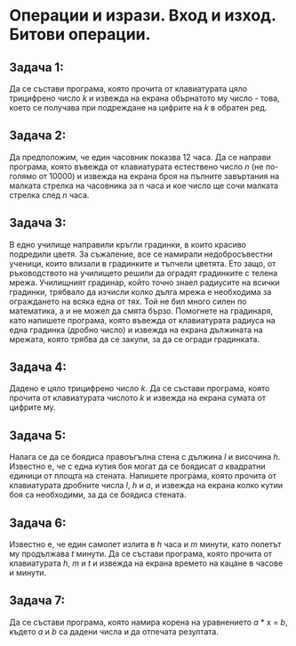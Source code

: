 # Операции и изрази. Вход и изход. Битови операции.

## Задача 1: 
Да се състави програма, която прочита от клавиатурата цяло трицифрено число *k* и извежда на екрана обърнатото му число - това, 
което се получава при подреждане на цифрите на *k* в обратен ред.

## Задача 2: 
Да предположим, че един часовник показва 12 часа. Да се направи програма, която въвежда от клавиатурата естествено число *n* 
(не по-голямо от 10000) и извежда на екрана броя на пълните завъртания на малката стрелка на часовника за n часа и кое число ще сочи малката стрелка след *n* часа.

## Задача 3:
В едно училище направили кръгли градинки, в които красиво подредили цветя. За съжаление, все се намирали недобросъвестни ученици,
които влизали в градинките и тъпчели цветята. Ето защо, от ръководството на училището решили да оградят градинките с телена мрежа. 
Училищният градинар, който точно знаел радиусите на всички градинки, трябвало да изчисли колко дълга мрежа е необходима за ограждането на всяка една от тях. 
Той не бил много силен по математика, а и не можел да смята бързо. Помогнете на градинаря, като напишете програма, 
която въвежда от клавиатурата радиуса на една градинка (дробно число) и извежда на екрана дължината на мрежата, 
която трябва да се закупи, за да се огради градинката.

## Задача 4:
Дадено е цяло трицифрено число *k*. Да се състави програма, която прочита от клавиатурата числото *k* и извежда на екрана сумата от цифрите му.

## Задача 5:
Налага се да се боядиса правоъгълна стена с дължина *l* и височина *h*. Известно е, че с една кутия боя могат да се боядисат *a* квадратни единици от площта на стената.
Напишете програма, която прочита от клавиатурата дробните числа *l*, *h* и *а*, и извежда на екрана колко кутии боя са необходими, за да се боядиса стената.

## Задача 6:
Известно е, че един самолет излита в *h* часа и *m* минути, като полетът му продължава *t* минути. Да се състави програма, 
която прочита от клавиатурата *h*, *m* и *t* и извежда на екрана времето на кацане в часове и минути.

## Задача 7:
Да се състави програма, която намира корена на уравнението *a* * x = *b*, където *а* и *b* са дадени числа и да отпечата резултата.